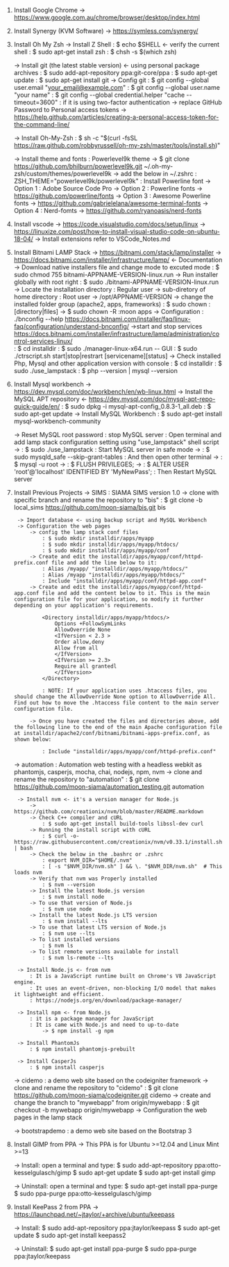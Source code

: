 1. Install Google Chrome
	-> https://www.google.com.au/chrome/browser/desktop/index.html

2. Install Synergy (KVM Software)
	-> https://symless.com/synergy/

3. Install Oh My Zsh
	-> Install Z Shell 
		: $ echo $SHELL <- verify the current shell
		: $ sudo apt-get install zsh
		: $ chsh -s $(which zsh)

	-> Install git (the latest stable version) <- using personal package archives
		: $ sudo add-apt-repository ppa:git-core/ppa
		: $ sudo apt-get update
		: $ sudo apt-get install git
	-> Config git
		: $ git config --global user.email "your_email@example.com"
		: $ git config --global user.name "your name"
		: $ git config --global credential.helper "cache --timeout=3600"
		: if it is using two-factor authentication
			-> replace GitHub Password to Personal access tokens
			-> https://help.github.com/articles/creating-a-personal-access-token-for-the-command-line/

	-> Install Oh-My-Zsh
		: $ sh -c "$(curl -fsSL https://raw.github.com/robbyrussell/oh-my-zsh/master/tools/install.sh)"

	-> Install theme and fonts
		: Powerlevel9k theme
			-> $ git clone https://github.com/bhilburn/powerlevel9k.git ~/.oh-my-zsh/custom/themes/powerlevel9k
			-> add the below in ~/.zshrc
				: ZSH_THEME="powerlevel9k/powerlevel9k"
		: Install Powerline font
			-> Option 1 : Adobe Source Code Pro
			-> Option 2 : Powerline fonts -> https://github.com/powerline/fonts
			-> Option 3 : Awesome Powerline fonts -> https://github.com/gabrielelana/awesome-terminal-fonts
			-> Option 4 : Nerd-fomts -> https://github.com/ryanoasis/nerd-fonts

4. Install vscode
    -> https://code.visualstudio.com/docs/setup/linux
	-> https://linuxize.com/post/how-to-install-visual-studio-code-on-ubuntu-18-04/
	-> Install extensions refer to VSCode_Notes.md 

5. Install Bitnami LAMP Stack
	-> https://bitnami.com/stack/lamp/installer
	-> https://docs.bitnami.com/installer/infrastructure/lamp/ <- Documentation
	-> Download native installers file and change mode to excuted mode
		: $ sudo chmod 755 bitnami-APPNAME-VERSION-linux.run
	-> Run installer globally with root right
		: $ sudo ./bitnami-APPNAME-VERSION-linux.run
	-> Locate the installation directory
		: Regular user -> sub-diretory of home directory
		: Root user -> /opt/APPNAME-VERSION
	-> change the installed folder group (apache2, apps, frameworks)
		: $ sudo chown <user>:<group> [directory|files] -> $ sudo chown -R :moon apps
	-> Configuration 
		: ./bnconfig --help
		https://docs.bitnami.com/installer/faq/linux-faq/configuration/understand-bnconfig/
	->start and stop services 
		https://docs.bitnami.com/installer/infrastructure/lamp/administration/control-services-linux/	
		: $ cd installdir
		: $ sudo ./manager-linux-x64.run -- GUI
		: $ sudo ./ctrscript.sh start|stop|restrart [servicename][status]
	-> Check installed Php, Mysql and other application version with console
		: $ cd installdir
		: $ sudo ./use_lampstack
		: $ php --version | mysql --version

6. Install Mysql workbench
	-> https://dev.mysql.com/doc/workbench/en/wb-linux.html
	-> Install the MySQL APT repository <- https://dev.mysql.com/doc/mysql-apt-repo-quick-guide/en/
		: $ sudo dpkg -i mysql-apt-config_0.8.3-1_all.deb
		: $ sudo apt-get update
	-> Install MySQL Workbench
		: $ sudo apt-get install mysql-workbench-community

	-> Reset MySQL root password
		: stop MySQL server
		: Open terminal and add lamp stack configuration setting using "use_lampstack" shell script
			-> : $ sudo ./use_lampstack
		: Start MySQL server in safe mode
			-> : $ sudo mysqld_safe --skip-grant-tables
		: And then open other terminal
			-> : $ mysql -u root
			-> : $ FLUSH PRIVILEGES;
			-> : $ ALTER USER 'root'@'localhost' IDENTIFIED BY 'MyNewPass';	
		: Then Restart MySQL server

7. Install Previous Projects
	-> SIMS : SIAMA SIMS version 1.0
		-> clone with specific branch and rename the repository to "bis"
		: $ git clone -b local_sims https://github.com/moon-siama/bis.git bis

		-> Import database <- using backup script and MySQL Workbench
		-> Configuration the web pages
			-> config the lamp stack conf files
				: $ sudo mkdir installdir/apps/myapp
				: $ sudo mkdir installdir/apps/myapp/htdocs/
				: $ sudo mkdir installdir/apps/myapp/conf
			-> Create and edit the installdir/apps/myapp/conf/httpd-prefix.conf file and add the line below to it:
				: Alias /myapp/ "installdir/apps/myapp/htdocs/"
				: Alias /myapp "installdir/apps/myapp/htdocs/"
				: Include "installdir/apps/myapp/conf/httpd-app.conf"
			-> Create and edit the installdir/apps/myapp/conf/httpd-app.conf file and add the content below to it. This is the main configuration file for your application, so modify it further depending on your application's requirements.

				<Directory installdir/apps/myapp/htdocs/>
				    Options +FollowSymLinks
				    AllowOverride None
				    <IfVersion < 2.3 >
				    Order allow,deny
				    Allow from all
				    </IfVersion>
				    <IfVersion >= 2.3>
				    Require all grantedl
				    </IfVersion>
				</Directory>

				: NOTE: If your application uses .htaccess files, you should change the AllowOverride None option to AllowOverride All. Find out how to move the .htaccess file content to the main server configuration file.
		
		    -> Once you have created the files and directories above, add the following line to the end of the main Apache configuration file at installdir/apache2/conf/bitnami/bitnami-apps-prefix.conf, as shown below:

				: Include "installdir/apps/myapp/conf/httpd-prefix.conf"

    -> automation : Automation web testing with a headless webkit as phantomjs, casperjs, mocha, chai, nodejs, npm, nvm
   		-> clone and rename the repository to "automation"
   		: $ git clone https://github.com/moon-siama/automation_testing.git automation

   		-> Install nvm <- it's a version manager for Node.js
   			-> https://github.com/creationix/nvm/blob/master/README.markdown
   			-> Check C++ compiler and cURL
   				: $ sudo apt-get install build-tools libssl-dev curl
   			-> Running the install script with cURL
   				: $ curl -o- https://raw.githubusercontent.com/creationix/nvm/v0.33.1/install.sh | bash 
   			-> Check the below in the .bashrc or .zshrc
   				: export NVM_DIR="$HOME/.nvm"
				: [ -s "$NVM_DIR/nvm.sh" ] && \. "$NVM_DIR/nvm.sh"  # This loads nvm
   			-> Verify that nvm was Properly installed
   				: $ nvm --version
   			-> Install the latest Node.js version
   				: $ nvm install node
   			-> To use that version of Node.js
   				: $ nvm use node
   			-> Install the latest Node.js LTS version
   				: $ nvm install --lts
   			-> To use that latest LTS version of Node.js
   				: $ nvm use --lts
            -> To list installed versions
                : $ nvm ls
            -> To list remote versions available for install
                : $ nvm ls-remote --lts

   		-> Install Node.js <- from nvm
   			: It is a JavaScript runtime built on Chrome's V8 JavaScript engine.
   			: It uses an event-driven, non-blocking I/O model that makes it lightweight and efficient.
   			: https://nodejs.org/en/download/package-manager/

   		-> Install npm <- from Node.js 
   			: it is a package manager for JavaScript
   			: It is came with Node.js and need to up-to-date
   				-> $ npm install -g npm

   		-> Install PhantomJs
   			: $ npm install phantomjs-prebuilt
   			
   		-> Install CasperJs
   			: $ npm install casperjs

   	-> cidemo : a demo web site based on the codeigniter framework 
   		-> clone and rename the repository to "cidemo"
   		: $ git clone https://github.com/moon-siama/codeigniter.git cidemo
   		-> create and change the branch to "mywebapp" from origin/mywebapp
   		: $ git checkout -b mywebapp origin/mywebapp
   		-> Configuration the web pages in the lamp stack


    -> bootstrapdemo : a demo web site based on the Bootstrap 3 

8. Install GIMP from PPA
	-> This PPA is for Ubuntu >=12.04 and Linux Mint >=13

	-> Install:
		open a terminal and type:
		$ sudo add-apt-repository ppa:otto-kesselgulasch/gimp
		$ sudo apt-get update
		$ sudo apt-get install gimp

	-> Uninstall:
		open a terminal and type:
		$ sudo apt-get install ppa-purge
		$ sudo ppa-purge ppa:otto-kesselgulasch/gimp

9. Install KeePass 2 from PPA
	-> https://launchpad.net/~jtaylor/+archive/ubuntu/keepass

	-> Install:
		$ sudo add-apt-repository ppa:jtaylor/keepass
		$ sudo apt-get update
		$ sudo apt-get install keepass2

	-> Uninstall:
		$ sudo apt-get install ppa-purge
		$ sudo ppa-purge ppa:jtaylor/keepass

